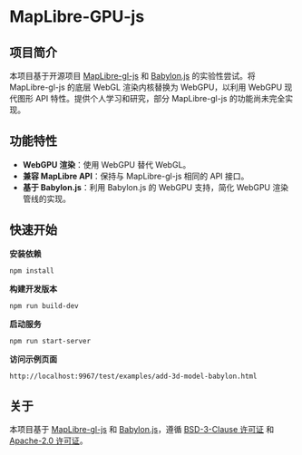 # MapLibre-GPU-js

## 项目简介
本项目基于开源项目 [MapLibre-gl-js](https://github.com/maplibre/maplibre-gl-js) 和 [Babylon.js](https://www.babylonjs.com/) 的实验性尝试。将 MapLibre-gl-js 的底层 WebGL 渲染内核替换为 WebGPU，以利用 WebGPU 现代图形 API 特性。提供个人学习和研究，部分 MapLibre-gl-js 的功能尚未完全实现。

## 功能特性
- **WebGPU 渲染**：使用 WebGPU 替代 WebGL。
- **兼容 MapLibre API**：保持与 MapLibre-gl-js 相同的 API 接口。
- **基于 Babylon.js**：利用 Babylon.js 的 WebGPU 支持，简化 WebGPU 渲染管线的实现。


## 快速开始
**安装依赖**
```
npm install
```
**构建开发版本**
```
npm run build-dev
```
**启动服务**
```
npm run start-server
```
**访问示例页面**
```
http://localhost:9967/test/examples/add-3d-model-babylon.html
```

## 关于
本项目基于 [MapLibre-gl-js](https://github.com/maplibre/maplibre-gl-js) 和 [Babylon.js](https://www.babylonjs.com/)，遵循 [BSD-3-Clause 许可证](LICENSE.txt) 和 [Apache-2.0 许可证](LICENSE.txt)。
